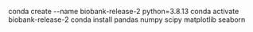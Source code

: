 conda create --name biobank-release-2 python=3.8.13
conda activate biobank-release-2
conda install pandas numpy scipy matplotlib seaborn
